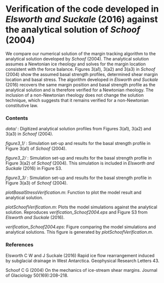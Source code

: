 # Verification of the code developed in *Elsworth and Suckale* (2016) against the analytical solution of *Schoof* (2004)
We compare our numerical solution of the margin tracking algorithm to the analytical solution developed by *Schoof* (2004). The analytical solution assumes a Newtonian ice rheology and solves for the margin location consistent with the force balance. Figures 3(a1), 3(a2) and 3(a3) in *Schoof* (2004) show the assumed basal strength profiles, determined shear margin location and basal stress. The algorithm developed in *Elsworth and Suckale* (2016) recovers the same margin position and basal strength profile as the analytical solution and is therefore verified for a Newtonian rheology. The inclusion of a non-Newtonian rheology does not change the solution technique, which suggests that it remains verified for a non-Newtonian constitutive law.

### Contents
*data/* : Digitized analytical solution profiles from Figures 3(a1), 3(a2) and 3(a3) in *Schoof* (2004).

*figure3_1/* : Simulation set-up and results for the basal strength profile in Figure 3(a1) of *Schoof* (2004).

*figure3_2/* : Simulation set-up and results for the basal strength profile in Figure 3(a2) of *Schoof* (2004). This simulation is included in *Elsworth and Suckale* (2016) in Figure S3.

*figure3_3/* : Simulation set-up and results for the basal strength profile in Figure 3(a3) of *Schoof* (2004).

*plotBasalStressVerification.m*: Function to plot the model result and analytical solution. 

*plotSchoofVerification.m*: Plots the model simulations against the analytical solution. Reproduces *verification_Schoof2004.eps* and Figure S3 from *Elsworth and Suckale* (2016).

*verification_Schoof2004.eps*: Figure comparing the model simulations and analytical solutions. This figure is generated by *plotSchoofVerification.m*. 

### References
Elsworth C W and J Suckale (2016) Rapid ice flow rearrangement induced by subglacial drainage in West Antarctica. Geophysical Research Letters 43.

Schoof C G (2004) On the mechanics of ice-stream shear margins. Journal of Glaciology 50(169):208–218.
